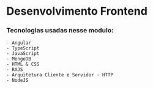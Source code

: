 # Desenvolvimento Frontend

### Tecnologias usadas nesse modulo:
    - Angular
    - TypeScript
    - JavaScript
    - MongoDB
    - HTML & CSS
    - RXJS
    - Arquitetura Cliente e Servidor - HTTP
    - NodeJS